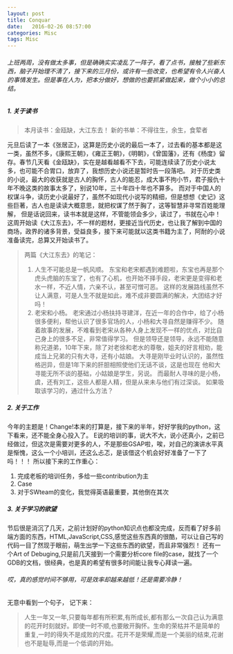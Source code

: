 ```yaml
---
layout: post
title: Conquar 
date:   2016-02-26 08:57:00
categories: Misc
tags: Misc
---
```

###### 上班两周，没有做太多事，但是确确实实凌乱了一阵子，看了点书，接触了些新东西，脑子开始理不清了，接下来的三月份，或许有一些改变，也希望有令人兴奋人的事情发生。但是事在人为，把本分做好，想做的也要抓紧做起来，做个小小的总结。

##### 1. 关于读书
>本月读书：金瓯缺，大江东去！
>新的书单：不得往生，余生，食荤者

元旦后读了一本《张居正》，这算是历史小说的最后一本了，过去看的基本都是这一类，虽然不多，《康熙王朝》，《雍正王朝》，《明朝》，《曾国藩》，还有《杨度》留存。春节几天看《金瓯缺》，实在是越看越看不下去，可能连续读了历史小说太多，也可能不合胃口，放弃了，我想历史小说还是暂时告一段落吧。
对于历史类的小说，最大的收获就是古人的胸怀，古人的能忍，成大事不拘小节，君子报仇十年不晚这类的故事太多了，别说10年，三十年四十年也不算多。 
而对于中国人的权谋斗争，读历史小说最好了，虽然不如现代小说写的精细，但是想想《史记》这些巨著，古人也是读读大概意思，就把权谋了然于胸了，这等智慧非寻常百姓能理解，
但是话说回来，读书本就是这样，不管能领会多少，读过了，书就在心中！
这周开始读《大江东去》，不一样的题材，更接近当代历史，也让我了解到中国的商场，政界的诸多背景，受益良多，接下来可能就以这类书籍为主了，阿耐的小说准备读完，总算又开始读书了。

> 两篇《大江东去》的笔记：
> 1. 人生不可能总是一帆风顺。
>东宝和老宋都遇到难题啦，东宝也再是那个虎头虎脑的东宝了，也有了心机，也开始不择手段，老宋更是变得和老水一样，不近人情，六亲不认，甚至可憎可恶。
>这样的发展路线虽然不让人满意，可是人生不就是如此，难不成非要圆满的解决，大团结才好吗！
> 2. 老宋和小杨。 
>老宋通过小杨扶持寻建洋，在近一年的合作中，给了小杨很多便利，帮他认识了很多官场的人，小杨和大寻自然是赚得不少。
>随着故事的发展，不难看到老宋从各种人身上发现不一样的优点，对比自己身上的很多不足，非常值得学习。
>但是领导还是领导，永远不能随意称兄道弟，10年下来，除了对老徐和老水的尊敬，姐夫的好言相劝，能成当上兄弟的只有大寻，还有小姑娘。
>大寻是刚毕业时认识的，虽然性格迥异，但是1年下来的肝胆相照使他们无话不谈，这是也现在 他和大寻能无所不谈的基础，小姑娘是学生，另说。
>而最耐人寻味的是小杨，虞，还有刘工，这些人都是人精，但是从来未与他们有过深谈。 如果吸取该学习的，通过什么方法？

##### 2. 关于工作
今年的主题是！Change!本来的打算是，接下来的半年，好好学我的python，这下看来，还不能全身心投入了。
E说的培训的事，说大不大，说小还真小，之前已经做过，但这次是需要对更多的人，不是那些GSAP啦，唉，对自己的演讲水平真是惭愧，这么一个小培训，还这么忐忑，是该借这个机会好好准备了一下了吗！！！
所以接下来的工作重心：

1. 完成老板的培训任务，多给一些contribution为主
2. Case
3. 对于SWteam的变化，我觉得英语最重要，其他倒在其次

##### 3. 关于学习的欲望
节后很是消沉了几天，之前计划好的python知识点也都没完成，反而看了好多前端方面的东西，HTML,JavaScript,CSS,感觉这些东西真的很酷，可以让自己写的代码一目了然现于眼前，萌生出学一下这些东西的欲望，而且非常强烈！
还有一个Art of Debuging,只是前几天接到一个需要分析core file的case，就找了一个GDB的文档，很经典，也是真的希望有很多时间能让我专心拜读一遍。

###### 哎，真的感觉时间不够用，可是效率却越来越低！还是需要冷静！

无意中看到一个句子， 记下来：

> 人生一年又一年,只要每年都有所积累,有所成长,都有那么一次自己认为满意的花开时刻就好。即使一时不顺,也要敞开胸怀。生命的荣枯并不是简单的重复,一时的得失不是成败的尺度。花开不是荣耀,而是一个美丽的结束,花谢也不是耻辱,而是一个低调的开始。

